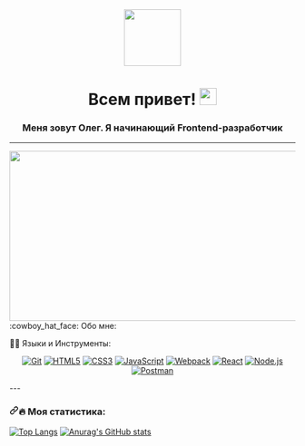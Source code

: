 <div id="header" align="center">
    <img src="https://media.giphy.com/media/M9gbBd9nbDrOTu1Mqx/giphy.gif" width="100"/>
  </div>
   <h1 align="center">Всем привет! <a target="_blank" rel="noopener noreferrer" href="https://camo.githubusercontent.com/e8e7b06ecf583bc040eb60e44eb5b8e0ecc5421320a92929ce21522dbc34c891/68747470733a2f2f6d656469612e67697068792e636f6d2f6d656469612f6876524a434c467a6361737252346961377a2f67697068792e676966"><img src="https://camo.githubusercontent.com/e8e7b06ecf583bc040eb60e44eb5b8e0ecc5421320a92929ce21522dbc34c891/68747470733a2f2f6d656469612e67697068792e636f6d2f6d656469612f6876524a434c467a6361737252346961377a2f67697068792e676966" width="30px" data-canonical-src="https://media.giphy.com/media/hvRJCLFzcasrR4ia7z/giphy.gif" style="max-width: 100%;"></a></h1>
  <h3 align="center">Меня зовут Олег. Я начинающий Frontend-разработчик</h3>
  
  ---
  <div align="center">
    <img src="https://media.giphy.com/media/dWesBcTLavkZuG35MI/giphy.gif" width="600" height="300"/>
  </div>
  :cowboy_hat_face: Обо мне:

  :technologist: Языки и Инструменты:
  <p dir="auto" align="center">
    <a href="https://git-scm.com/" rel="nofollow"><img src="https://user-images.githubusercontent.com/86494748/128634186-d1b69fc3-322b-4344-89d0-615670eaaa93.png"   alt="Git" style="max-width: 100%;"></a>
    <a href="https://html5book.ru/html-html5/" rel="nofollow"><img src="https://user-images.githubusercontent.com/86494748/128634189-e6ded326-aeb9-4f8d-8508-f0fcd7f1d891.png" alt="HTML5" style="max-width: 100%;"></a>
    <a href="https://html5book.ru/css-css3/" rel="nofollow"><img src="https://user-images.githubusercontent.com/86494748/128634188-71178ce2-89cf-4283-9f5a-87ff5d3b4854.png" alt="CSS3" style="max-width: 100%;"></a>
    <a href="https://262.ecma-international.org/" rel="nofollow"><img src="https://user-images.githubusercontent.com/86494748/148681759-aea31033-3b1c-4687-a0e7-e5faeb06bf50.png" alt="JavaScript" style="max-width: 100%;"></a>
    <a href="https://webpack.js.org/" rel="nofollow"><img src="https://user-images.githubusercontent.com/86494748/148681761-05344a41-60b5-4018-a977-90b31df5fcdc.png" alt="Webpack" style="max-width: 100%;"></a>
    <a href="https://ru.reactjs.org/" rel="nofollow"><img src="https://user-images.githubusercontent.com/86494748/148681760-b140d3e8-7e61-4bfd-9266-b1f72523fe32.png" alt="React" style="max-width: 100%;"></a>
    <a href="https://nodejs.org/en/" rel="nofollow"><img src="https://user-images.githubusercontent.com/86494748/158791550-15622b7d-b568-4c49-8bdd-b6732cb2869b.png" alt="Node.js" style="max-width: 100%;"></a>
    <a href="https://www.postman.com/" rel="nofollow"><img src="https://user-images.githubusercontent.com/86494748/158792069-56bb7fa3-5612-494f-82c1-7f30a5b9ba01.png" alt="Postman" style="max-width: 100%;"></a></p>
    ---
    <h3 dir="auto">
      <a id="user-content--моя-статистика" class="anchor" aria-hidden="true" href="#-моя-статистика"><svg class="octicon octicon-link" viewBox="0 0 16 16" version="1.1" width="16" height="16" aria-hidden="true"><path fill-rule="evenodd" d="M7.775 3.275a.75.75 0 001.06 1.06l1.25-1.25a2 2 0 112.83 2.83l-2.5 2.5a2 2 0 01-2.83 0 .75.75 0 00-1.06 1.06 3.5 3.5 0 004.95 0l2.5-2.5a3.5 3.5 0 00-4.95-4.95l-1.25 1.25zm-4.69 9.64a2 2 0 010-2.83l2.5-2.5a2 2 0 012.83 0 .75.75 0 001.06-1.06 3.5 3.5 0 00-4.95 0l-2.5 2.5a3.5 3.5 0 004.95 4.95l1.25-1.25a.75.75 0 00-1.06-1.06l-1.25 1.25a2 2 0 01-2.83 0z"></path></svg></a><g-emoji class="g-emoji" alias="fire" fallback-src="https://github.githubassets.com/images/icons/emoji/unicode/1f525.png">🔥</g-emoji> Моя статистика:</h3>
  
[![Top Langs](https://github-readme-stats.vercel.app/api/top-langs/?username=pnzdmd&layout=compact&theme=vision-friendly-dark)](https://github.com/anuraghazra/github-readme-stats)
 [![Anurag's GitHub stats](https://github-readme-stats.vercel.app/api?username=pnzdmd)](https://github.com/pnzdmd/github-readme-stats)
